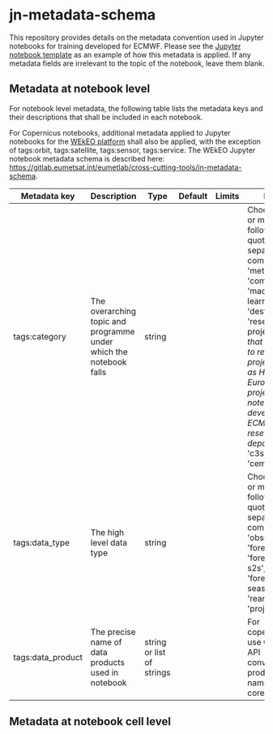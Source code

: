 # jn-metadata-schema
This repository provides details on the metadata convention used in Jupyter notebooks for training developed for ECMWF. Please see the [Jupyter notebook template](https://github.com/ecmwf-training/jupyter-template/blob/main/jupyter-notebook-template.ipynb) as an example of how this metadata is applied. If any metadata fields are irrelevant to the topic of the notebook, leave them blank.

## Metadata at notebook level
For notebook level metadata, the following table lists the metadata keys and their descriptions that shall be included in each notebook.

For Copernicus notebooks, additional metadata applied to Jupyter notebooks for the [WEkEO platform](https://www.wekeo.eu/) shall also be applied, with the exception of tags:orbit, tags:satellite, tags:sensor, tags:service. The WEkEO Jupyter notebook metadata schema is described here: https://gitlab.eumetsat.int/eumetlab/cross-cutting-tools/jn-metadata-schema.

| Metadata key | Description | Type | Default | Limits | Notes |
|---|---|---|---|---|---|
| tags:category | The overarching topic and programme under which the notebook falls | string | | | Choose one or more of the following, in quotes, separated by commas: 'meteorology', 'computing', 'machine-learning', 'destine', 'research-project' (*note that this refers to research projects, such as Horizon Europe projects, not notebooks developed in ECMWF research department*), 'c3s', 'cams', 'cems'. |
| tags:data_type | The high level data type | string | | | Choose one or more of the following, in quotes, separated by commas: 'observation', 'forecast', 'forecast-s2s', 'forecast-seasonal', 'reanalysis', 'projection' |
| tags:data_product | The precise name of data products used in notebook | string or list of strings | | | For copernicus, use CDS/ADS API convention for product names. For core/DestinE... |

## Metadata at notebook cell level
